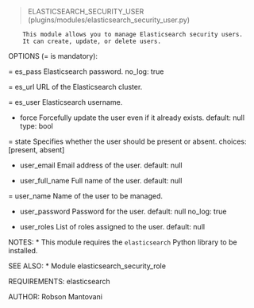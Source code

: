 > ELASTICSEARCH_SECURITY_USER    (plugins/modules/elasticsearch_security_user.py)

        This module allows you to manage Elasticsearch security users.
        It can create, update, or delete users.

OPTIONS (= is mandatory):

= es_pass
        Elasticsearch password.
        no_log: true

= es_url
        URL of the Elasticsearch cluster.

= es_user
        Elasticsearch username.

- force
        Forcefully update the user even if it already exists.
        default: null
        type: bool

= state
        Specifies whether the user should be present or absent.
        choices: [present, absent]

- user_email
        Email address of the user.
        default: null

- user_full_name
        Full name of the user.
        default: null

= user_name
        Name of the user to be managed.

- user_password
        Password for the user.
        default: null
        no_log: true

- user_roles
        List of roles assigned to the user.
        default: null


NOTES:
      * This module requires the `elasticsearch` Python library
        to be installed.


SEE ALSO:
      * Module elasticsearch_security_role


REQUIREMENTS:  elasticsearch

AUTHOR: Robson Mantovani
